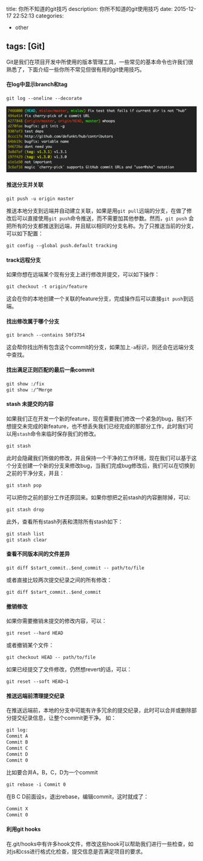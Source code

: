 title: 你所不知道的git技巧 
description: 你所不知道的git使用技巧
date: 2015-12-17 22:52:13
categories:
- other

tags: [Git]
---
Git是我们在项目开发中所使用的版本管理工具，一些常见的基本命令也许我们很熟悉了，下面介绍一些你所不常见但很有用的git使用技巧。<!-- more -->

#### 在log中显示branch和tag
```
git log --oneline --decorate
```

![](/images/git_log_branch_tag.png)

#### 推送分支并关联
```
git push -u origin master
```

推送本地分支到远端并自动建立关联，如果是用`git pull`远端的分支，在做了修改后可以直接使用`git push`命令推送，而不需要加其他参数。然而，`git push` 会把所有的分支都推送到远端，并且赋以相同的分支名称。为了只推送当前的分支，可以如下配置：
```
git config --global push.default tracking
```

#### track远程分支
如果你想在远端某个现有分支上进行修改并提交，可以如下操作：
```
git checkout -t origin/feature
```
这会在你的本地创建一个关联的feature分支，完成操作后可以直接`git push`到远端。

#### 找出修改属于哪个分支
```
git branch --contains 50f3754
```
这会帮你找出所有包含这个commit的分支，如果加上`-a`标识，则还会在远端分支中查找。

#### 找出满足正则匹配的最后一条commit
```
git show :/fix
git show :/^Merge
```

#### stash 未提交的内容
如果我们正在开发一个新的feature，现在需要我们修改一个紧急的bug，我们不想提交未完成的新feature，也不想丢失我们已经完成的那部分工作，此时我们可以用`stash`命令来临时保存我们的修改。
```
git stash
```
此时会隐藏我们所做的修改，并且保持一个干净的工作环境，现在我们可以基于这个分支创建一个新的分支来修改bug，当我们完成bug修改后，我们可以在切换到之前的干净分支，并且：
```
git stash pop
```
可以把你之前的部分工作还原回来。如果你想把之前stash的内容删除掉，可以:
```
git stash drop
```
此外，查看所有stash列表和清除所有stash如下：
```
git stash list
git stash clear
```
#### 查看不同版本间的文件差异
```
git diff $start_commit..$end_commit -- path/to/file
```
或者直接比较两次提交纪录之间的所有修改：
```
git diff $start_commit..$end_commit
```

#### 撤销修改
如果你需要撤销未提交的修改内容，可以：
```
git reset --hard HEAD
```
或者撤销某个文件：
```
git checkout HEAD -- path/to/file
```
如果已经提交了文件修改，仍然想revert的话，可以：
```
git reset --soft HEAD~1
```
#### 推送远端前清理提交纪录
在推送远端前，本地的分支中可能有许多冗余的提交纪录，此时可以合并或删除部分提交纪录信息，让整个commit更干净。
如：
```
git log:
Commit A
Commit B
Commit C
Commit D
Commit 0
```
比如要合并A，B，C，D为一个commit
```
git rebase -i Commit 0
```
在B C D前面设s，退出rebase，编辑commit，这时就成了：
```
Commit X
Commit 0
```
#### 利用git hooks
在.git/hooks中有许多hook文件，修改这些hook可以帮助我们进行一些检查，如对js和css进行格式化检查，提交信息是否满足项目的要求。

